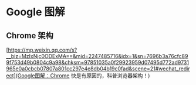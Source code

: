 # Google 图解

## Chrome 架构

[https://mp.weixin.qq.com/s?__biz=MzIxNjc0ODExMA==&mid=2247485716&idx=1&sn=7696b3a76cfc899f753d49b0804c9a98&chksm=97851035a0f29923959d07495d772ad9731965e0a0cbcb07807a801cc297e4e8db04b19c0fad&scene=21#wechat_redirect](Google图解：Chrome 快是有原因的，科普浏览器架构！)
